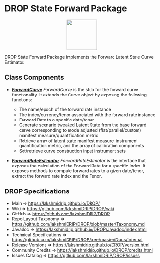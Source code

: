 # DROP State Forward Package

<p align="center"><img src="https://github.com/lakshmiDRIP/DROP/blob/master/DRIP_Logo.gif?raw=true" width="100"></p>

DROP State Forward Package implements the Forward Latent State Curve Estimator.


## Class Components

 * [***ForwardCurve***](https://github.com/lakshmiDRIP/DROP/tree/master/src/main/java/org/drip/state/forward/ForwardCurve.java)
 <i>ForwardCurve</i> is the stub for the forward curve functionality. It extends the Curve object by exposing
 the following functions:
 	* The name/epoch of the forward rate instance
 	* The index/currency/tenor associated with the forward rate instance
 	* Forward Rate to a specific date/tenor
 	* Generate scenario tweaked Latent State from the base forward curve corresponding to mode adjusted
 		(flat/parallel/custom) manifest measure/quantification metric
 	* Retrieve array of latent state manifest measure, instrument quantification metric, and the array of
 		calibration components
 	* Set/retrieve curve construction input instrument sets

 * [***ForwardRateEstimator***](https://github.com/lakshmiDRIP/DROP/tree/master/src/main/java/org/drip/state/forward/ForwardRateEstimator.java)
 <i>ForwardRateEstimator</i> is the interface that exposes the calculation of the Forward Rate for a specific
 Index. It exposes methods to compute forward rates to a given date/tenor, extract the forward rate index and
 the Tenor.


## DROP Specifications

 * Main                     => https://lakshmidrip.github.io/DROP/
 * Wiki                     => https://github.com/lakshmiDRIP/DROP/wiki
 * GitHub                   => https://github.com/lakshmiDRIP/DROP
 * Repo Layout Taxonomy     => https://github.com/lakshmiDRIP/DROP/blob/master/Taxonomy.md
 * Javadoc                  => https://lakshmidrip.github.io/DROP/Javadoc/index.html
 * Technical Specifications => https://github.com/lakshmiDRIP/DROP/tree/master/Docs/Internal
 * Release Versions         => https://lakshmidrip.github.io/DROP/version.html
 * Community Credits        => https://lakshmidrip.github.io/DROP/credits.html
 * Issues Catalog           => https://github.com/lakshmiDRIP/DROP/issues
